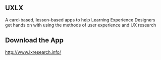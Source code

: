 ## UXLX

A card-based, lesson-based apps to help Learning Experience Designers get hands on with using the methods of user experience and UX research

## Download the App

http://www.lxresearch.info/

